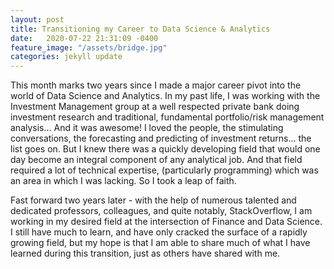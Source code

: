 ```yaml
---
layout: post
title: Transitioning my Career to Data Science & Analytics
date:   2020-07-22 21:31:09 -0400
feature_image: "/assets/bridge.jpg"
categories: jekyll update
---
```


This month marks two years since I made a major career pivot into the world of Data Science and Analytics. In my past life, I was working with the Investment Management group at a well respected private bank doing investment research and traditional, fundamental portfolio/risk management analysis... And it was awesome! I loved the people, the stimulating conversations, the forecasting and predicting of investment returns… the list goes on. But I knew there was a quickly developing field that would one day become an integral component of any analytical job. And that field required a lot of technical expertise, (particularly programming) which was an area in which I was lacking. So I took a leap of faith.

Fast forward two years later - with the help of numerous talented and dedicated professors, colleagues, and quite notably, StackOverflow, I am working in my desired field at the intersection of Finance and Data Science. I still have much to learn, and have only cracked the surface of a rapidly growing field, but my hope is that I am able to share much of what I have learned during this transition, just as others have shared with me. 
